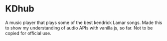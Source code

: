 # KDhub
A music player that plays some of the best kendrick Lamar songs.
Made this to show my understanding of audio APIs with vanilla js, so far.
Not to be copied for official use.
